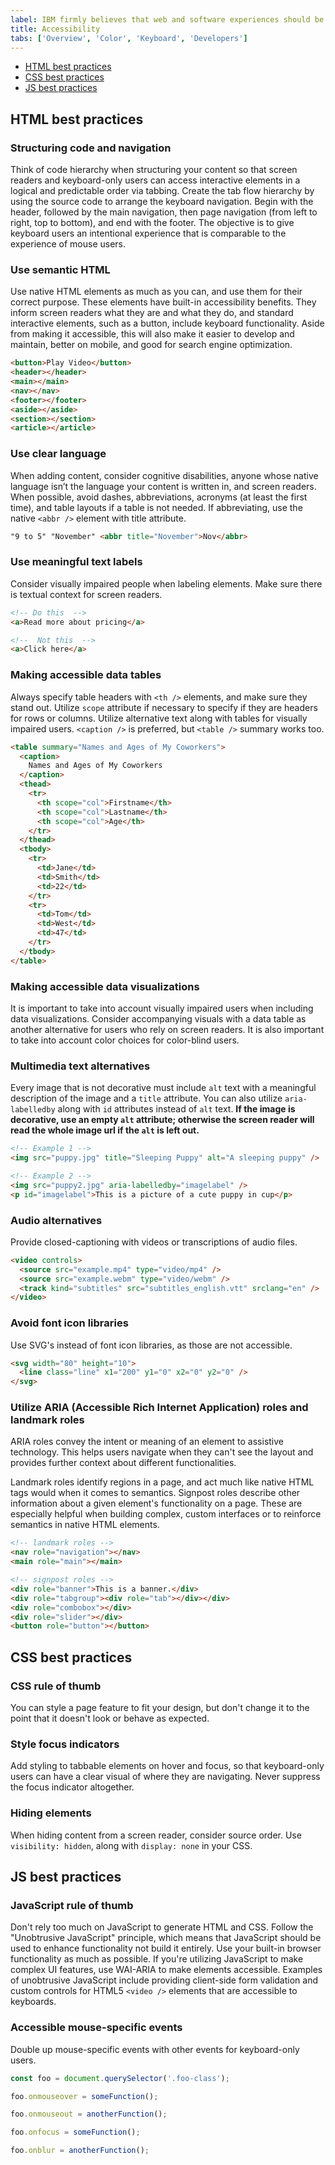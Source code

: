 ```yaml
---
label: IBM firmly believes that web and software experiences should be accessible for everyone, regardless of abilities or impairments.
title: Accessibility
tabs: ['Overview', 'Color', 'Keyboard', 'Developers']
---
```


<anchor-links>
<ul>
    <li><a href="#html-best-practices">HTML best practices</a></li>
    <li><a href="#css-best-practices">CSS best practices</a></li>
    <li><a href="#js-best-practices">JS best practices</a></li>
</ul>
</anchor-links>

## HTML best practices

### Structuring code and navigation

Think of code hierarchy when structuring your content so that screen readers and keyboard-only users can access interactive elements in a logical and predictable order via tabbing. Create the tab flow hierarchy by using the source code to arrange the keyboard navigation. Begin with the header, followed by the main navigation, then page navigation (from left to right, top to bottom), and end with the footer. The objective is to give keyboard users an intentional experience that is comparable to the experience of mouse users.

### Use semantic HTML

Use native HTML elements as much as you can, and use them for their correct purpose. These elements have built-in accessibility benefits. They inform screen readers what they are and what they do, and standard interactive elements, such as a button, include keyboard functionality. Aside from making it accessible, this will also make it easier to develop and maintain, better on mobile, and good for search engine optimization.

```html
<button>Play Video</button>
<header></header>
<main></main>
<nav></nav>
<footer></footer>
<aside></aside>
<section></section>
<article></article>
```

### Use clear language

When adding content, consider cognitive disabilities, anyone whose native language isn’t the language your content is written in, and screen readers. When possible, avoid dashes, abbreviations, acronyms (at least the first time), and table layouts if a table is not needed. If abbreviating, use the native `<abbr />` element with title attribute.

```html
"9 to 5" "November" <abbr title="November">Nov</abbr>
```

### Use meaningful text labels

Consider visually impaired people when labeling elements. Make sure there is textual context for screen readers.

```html
<!-- Do this  -->
<a>Read more about pricing</a>
```

```html
<!--  Not this  -->
<a>Click here</a>
```

### Making accessible data tables

Always specify table headers with `<th />` elements, and make sure they stand out. Utilize `scope` attribute if necessary to specify if they are headers for rows or columns. Utilize alternative text along with tables for visually impaired users. `<caption />` is preferred, but `<table />` summary works too.

```html
<table summary="Names and Ages of My Coworkers">
  <caption>
    Names and Ages of My Coworkers
  </caption>
  <thead>
    <tr>
      <th scope="col">Firstname</th>
      <th scope="col">Lastname</th>
      <th scope="col">Age</th>
    </tr>
  </thead>
  <tbody>
    <tr>
      <td>Jane</td>
      <td>Smith</td>
      <td>22</td>
    </tr>
    <tr>
      <td>Tom</td>
      <td>West</td>
      <td>47</td>
    </tr>
  </tbody>
</table>
```

### Making accessible data visualizations

It is important to take into account visually impaired users when including data visualizations. Consider accompanying visuals with a data table as another alternative for users who rely on screen readers. It is also important to take into account color choices for color-blind users.

### Multimedia text alternatives

Every image that is not decorative must include `alt` text with a meaningful description of the image and a `title` attribute. You can also utilize `aria-labelledby` along with `id` attributes instead of `alt` text. **If the image is decorative, use an empty `alt` attribute; otherwise the screen reader will read the whole image url if the `alt` is left out.**

```html
<!-- Example 1 -->
<img src="puppy.jpg" title="Sleeping Puppy" alt="A sleeping puppy" />
```

```html
<!-- Example 2 -->
<img src="puppy2.jpg" aria-labelledby="imagelabel" />
<p id="imagelabel">This is a picture of a cute puppy in cup</p>
```

### Audio alternatives

Provide closed-captioning with videos or transcriptions of audio files.

```html
<video controls>
  <source src="example.mp4" type="video/mp4" />
  <source src="example.webm" type="video/webm" />
  <track kind="subtitles" src="subtitles_english.vtt" srclang="en" />
</video>
```

### Avoid font icon libraries

Use SVG's instead of font icon libraries, as those are not accessible.

```html
<svg width="80" height="10">
  <line class="line" x1="200" y1="0" x2="0" y2="0" />
</svg>
```

### Utilize ARIA (Accessible Rich Internet Application) roles and landmark roles

ARIA roles convey the intent or meaning of an element to assistive technology. This helps users navigate when they can't see the layout and provides further context about different functionalities.

Landmark roles identify regions in a page, and act much like native HTML tags would when it comes to semantics. Signpost roles describe other information about a given element's functionality on a page. These are especially helpful when building complex, custom interfaces or to reinforce semantics in native HTML elements.

```html
<!-- landmark roles -->
<nav role="navigation"></nav>
<main role="main"></main>
```

```html
<!-- signpost roles -->
<div role="banner">This is a banner.</div>
<div role="tabgroup"><div role="tab"></div></div>
<div role="combobox"></div>
<div role="slider"></div>
<button role="button"></button>
```

## CSS best practices

### CSS rule of thumb

You can style a page feature to fit your design, but don't change it to the point that it doesn't look or behave as expected. 

### Style focus indicators

Add styling to tabbable elements on hover and focus, so that keyboard-only users can have a clear visual of where they are navigating. Never suppress the focus indicator altogether.

### Hiding elements

When hiding content from a screen reader, consider source order. Use `visibility: hidden`, along with `display: none` in your CSS.

## JS best practices

### JavaScript rule of thumb

Don't rely too much on JavaScript to generate HTML and CSS. Follow the "Unobtrusive JavaScript" principle, which means that JavaScript should be used to enhance functionality not build it entirely. Use your built-in browser functionality as much as possible. If you're utilizing JavaScript to make complex UI features, use WAI-ARIA to make elements accessible. Examples of unobtrusive JavaScript include providing client-side form validation and custom controls for HTML5 `<video />` elements that are accessible to keyboards.

### Accessible mouse-specific events

Double up mouse-specific events with other events for keyboard-only users.

```javascript
const foo = document.querySelector('.foo-class');

foo.onmouseover = someFunction();

foo.onmouseout = anotherFunction();

foo.onfocus = someFunction();

foo.onblur = anotherFunction();
```
